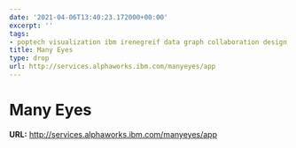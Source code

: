 ```yaml
---
date: '2021-04-06T13:40:23.172000+00:00'
excerpt: ''
tags:
- poptech visualization ibm irenegreif data graph collaboration design
title: Many Eyes
type: drop
url: http://services.alphaworks.ibm.com/manyeyes/app
---
```


# Many Eyes

**URL:** http://services.alphaworks.ibm.com/manyeyes/app
